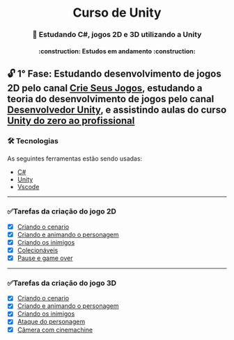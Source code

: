 <h1 align="center"> Curso de Unity </h1>

<h3 align="center"> 🥇 Estudando C#, jogos 2D e 3D utilizando a Unity </h3>
           
<h4 align="center"> 
    :construction:  Estudos em andamento  :construction:
</h4>

## 🔓 1° Fase: Estudando desenvolvimento de jogos 2D pelo canal [Crie Seus Jogos](https://www.youtube.com/@CrieSeusJogos), estudando a teoria do desenvolvimento de jogos pelo canal [Desenvolvedor Unity](https://www.youtube.com/@DesenvolvedorUnity), e assistindo aulas do curso [Unity do zero ao profissional](https://cursos.dankicode.com/unity-zero-ao-profissional)

### 🛠 Tecnologias

As seguintes ferramentas estão sendo usadas:

- [C#]([https://www.mysql.com/downloads/](https://learn.microsoft.com/pt-br/dotnet/csharp/tour-of-csharp/))
- [Unity](https://unity.com/pt)
- [Vscode](https://visualstudio.microsoft.com/pt-br/#vs-section)

------

### ✅Tarefas da criação do jogo 2D

- [x] [Criando o cenario](#)
- [x] [Criando e animando o personagem](#)
- [x] [Criando os inimigos](#)
- [x] [Colecionáveis](#)
- [x] [Pause e game over](#)

------

### ✅Tarefas da criação do jogo 3D

- [x] [Criando o cenario](#)
- [x] [Criando e animando o personagem](#)
- [x] [Criando os inimigos](#)
- [x] [Ataque do personagem](#)
- [x] [Câmera com cinemachine](#)
